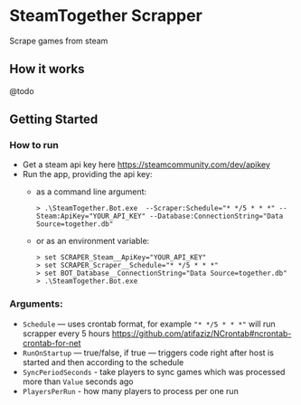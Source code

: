 # SteamTogether Scrapper

Scrape games from steam

## How it works

@todo

## Getting Started

### How to run

* Get a steam api key here https://steamcommunity.com/dev/apikey
* Run the app, providing the api key:
  * as a command line argument:

    ```shell
    > .\SteamTogether.Bot.exe  --Scraper:Schedule="* */5 * * *" --Steam:ApiKey="YOUR_API_KEY" --Database:ConnectionString="Data Source=together.db"
    ```

  * or as an environment variable:

    ```shell
    > set SCRAPER_Steam__ApiKey="YOUR_API_KEY"
    > set SCRAPER_Scraper__Schedule="* */5 * * *"
    > set BOT_Database__ConnectionString="Data Source=together.db"
    > .\SteamTogether.Bot.exe
    ```
### Arguments:

*  `Schedule` — uses crontab format, for example `"* */5 * * *"` will run scrapper every 5 hours
https://github.com/atifaziz/NCrontab#ncrontab-crontab-for-net
* `RunOnStartup` — true/false, if true — triggers code right after host is started and then according to the schedule
* `SyncPeriodSeconds` - take players to sync games which was processed more than `Value` seconds ago
* `PlayersPerRun` - how many players to process per one run